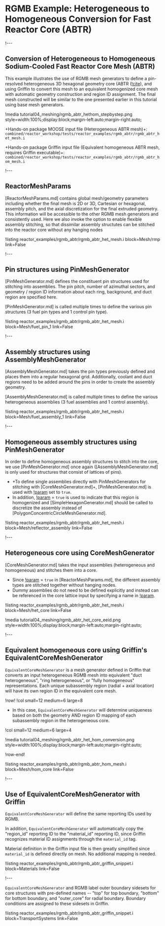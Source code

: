 # RGMB Example: Heterogeneous to Homogeneous Conversion for Fast Reactor Core (ABTR)

!---

## Conversion of Heterogeneous to Homogeneous Sodium-Cooled Fast Reactor Core Mesh (ABTR)

This example illustrates the use of RGMB mesh generators to define a pin-resolved heterogeneous 3D hexagonal geometry core (ABTR ([!cite](shemon2015abtr)), and using Griffin to convert this mesh to an equivalent homogenized core mesh with automatic geometry construction and region ID assignment. The final mesh constructed will be similar to the one presented earlier in this tutorial using base mesh generators.

!media tutorial04_meshing/rgmb_abtr_hethom_stepbystep.png
       style=width:100%;display:block;margin-left:auto;margin-right:auto;

+Hands-on package MOOSE input file (Heterogeneous ABTR mesh)+: `combined/reactor_workshop/tests/reactor_examples/rgmb_abtr/rgmb_abtr_het_mesh.i`

+Hands-on package Griffin input file (Equivalent homogeneous ABTR mesh, requires Griffin executable)+: `combined/reactor_workshop/tests/reactor_examples/rgmb_abtr/rgmb_abtr_hom_mesh.i`

!---

## ReactorMeshParams

[ReactorMeshParams.md] contains global mesh/geometry parameters including whether the final mesh is 2D or 3D, Cartesian or hexagonal, assembly pitch, and the axial discretization for the final extruded geometry. This information will be accessible to the other RGMB mesh generators and consistently used. Here we also invoke the option to enable flexible assembly stitching, so that dissimilar assembly structutes can be stitched into the reactor core without any hanging nodes

!listing reactor_examples/rgmb_abtr/rgmb_abtr_het_mesh.i
         block=Mesh/rmp
         link=False

!---

## Pin structures using PinMeshGenerator

[PinMeshGenerator.md] defines the constituent pin structures used for stitching into assemblies. The pin pitch, number of azimuthal sectors, and geometry / region ID information about each ring, background, and duct region are specified here.

[PinMeshGenerator.md] is called multiple times to define the various pin structures (3 fuel pin types and 1 control pin type).

!listing reactor_examples/rgmb_abtr/rgmb_abtr_het_mesh.i
         block=Mesh/fuel_pin_1
         link=False

!---

## Assembly structures using AssemblyMeshGenerator

[AssemblyMeshGenerator.md] takes the pin types previously defined and places them into a regular hexagonal grid. Additionally, coolant and duct regions need to be added around the pins in order to create the assembly geometry.

[AssemblyMeshGenerator.md] is called multiple times to define the various heterogeneous assemblies (3 fuel assemblies and 1 control assembly).

!listing reactor_examples/rgmb_abtr/rgmb_abtr_het_mesh.i
         block=Mesh/fuel_assembly_1
         link=False

!---

## Homogeneous assembly structures using PinMeshGenerator

In order to define homogeneous assembly structures to stitch into the core, we use [PinMeshGenerator.md] once again ([AssemblyMeshGenerator.md] is only used for structures that consist of lattices of pins).

- +To define single assemblies directly with PinMeshGenerators for stitching with [CoreMeshGenerator.md]+, [PinMeshGenerator.md] is used with [!param](/Mesh/PinMeshGenerator/use_as_assembly) set to `true`.
- In addition, [!param](/Mesh/PinMeshGenerator/homogenized) = `true` is used to indicate that this region is homogenized and [SimpleHexagonGenerator.md] should be called to discretize the assembly instead of [PolygonConcentricCircleMeshGenerator.md].

!listing reactor_examples/rgmb_abtr/rgmb_abtr_het_mesh.i
         block=Mesh/reflector_assembly
         link=False

!---


## Heterogeneous core using CoreMeshGenerator

[CoreMeshGenerator.md] takes the input assemblies (heterogeneous and homogeneous) and stitches them into a core.

- Since [!param](/Mesh/ReactorMeshParams/flexible_assembly_stitching) = `true` in [ReactorMeshParams.md], the different assembly types are stitched together without hanging nodes.
- Dummy assemblies do not need to be defined explicitly and instead can be referenced in the core lattice input by specifying a name in [!param](/Mesh/CoreMeshGenerator/dummy_assembly_name).

!listing reactor_examples/rgmb_abtr/rgmb_abtr_het_mesh.i
         block=Mesh/het_core
         link=False

!media tutorial04_meshing/rgmb_abtr_het_core_eeid.png
       style=width:100%;display:block;margin-left:auto;margin-right:auto;

!---

## Equivalent homogeneous core using Griffin's EquivalentCoreMeshGenerator

`EquivalentCoreMeshGenerator` is a mesh generator defined in Griffin that converts an input heterogeneous RGMB mesh into equivalent "duct heterogeneous", "ring heterogeneous", or "fully homogeneous" representations. Each unique subassembly region (radial + axial location) will have its own region ID in the equivalent core mesh.

!row!
!col small=12 medium=6 large=8

- In this case, `EquivalentCoreMeshGenerator` will determine uniqueness based on both the geometry AND region ID mapping of each subassembly region in the heterogeneous core.

!col small=12 medium=6 large=4

!media tutorial04_meshing/rgmb_abtr_het_hom_conversion.png
       style=width:100%;display:block;margin-left:auto;margin-right:auto;

!row-end!

!listing reactor_examples/rgmb_abtr/rgmb_abtr_hom_mesh.i
         block=Mesh/hom_core
         link=False


!---

## Use of EquivalentCoreMeshGenerator with Griffin

`EquivalentCoreMeshGenerator` will define the same reporting IDs used by RGMB.

In addition, `EquivalentCoreMeshGenerator` will automatically copy the "region_id" reporting ID to the "material_id" reporting ID, since Griffin recognizes material ID assignments through the `material_id` tag.

Material definition in the Griffin input file is then greatly simplified since `material_id` is defined directly on mesh. No additional mapping is needed.

!listing reactor_examples/rgmb_abtr/rgmb_abtr_griffin_snippet.i
         block=Materials
         link=False

!---

`EquivalentCoreMeshGenerator` and RGMB label outer boundary sidesets for core structures with pre-defined names -- "top" for top boundary, "bottom" for bottom boundary, and "outer_core" for radial boundary. Boundary conditions are assigned to these sidesets in Griffin.

!listing reactor_examples/rgmb_abtr/rgmb_abtr_griffin_snippet.i
         block=TransportSystems
         link=False
